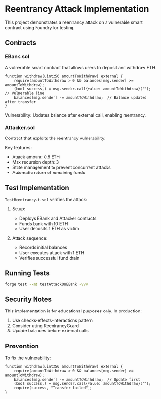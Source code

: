 # Reentrancy Attack Implementation

This project demonstrates a reentrancy attack on a vulnerable smart contract using Foundry for testing.

## Contracts

### EBank.sol
A vulnerable smart contract that allows users to deposit and withdraw ETH.

```solidity
function withdraw(uint256 amountToWithdraw) external {
    require(amountToWithdraw > 0 && balances[msg.sender] >= amountToWithdraw);
    (bool success,) = msg.sender.call{value: amountToWithdraw}("");  // Vulnerable line
    balances[msg.sender] -= amountToWithdraw;  // Balance updated after transfer
}
```

Vulnerability: Updates balance after external call, enabling reentrancy.

### Attacker.sol
Contract that exploits the reentrancy vulnerability.

Key features:
- Attack amount: 0.5 ETH
- Max recursion depth: 3
- State management to prevent concurrent attacks
- Automatic return of remaining funds

## Test Implementation

`TestReentrancy.t.sol` verifies the attack:

1. Setup:
   - Deploys EBank and Attacker contracts
   - Funds bank with 10 ETH
   - User deposits 1 ETH as victim

2. Attack sequence:
   - Records initial balances
   - User executes attack with 1 ETH
   - Verifies successful fund drain

## Running Tests

```bash
forge test --mt testAttackOnEBank -vvv
```

## Security Notes

This implementation is for educational purposes only. In production:
1. Use checks-effects-interactions pattern
2. Consider using ReentrancyGuard
3. Update balances before external calls

## Prevention

To fix the vulnerability:
```solidity
function withdraw(uint256 amountToWithdraw) external {
    require(amountToWithdraw > 0 && balances[msg.sender] >= amountToWithdraw);
    balances[msg.sender] -= amountToWithdraw;  // Update first
    (bool success,) = msg.sender.call{value: amountToWithdraw}("");
    require(success, "Transfer failed");
}
```